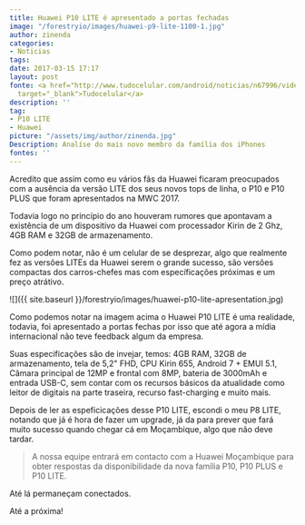 ```yaml
---
title: Huawei P10 LITE é apresentado a portas fechadas
image: "/forestryio/images/huawei-p9-lite-1100-1.jpg"
author: zinenda
categories:
- Noticias
tags: 
date: 2017-03-15 17:17
layout: post
fonte: <a href="http://www.tudocelular.com/android/noticias/n67996/videochamadas-no-android-via-booyah-app.html"
  target="_blank">Tudocelular</a>
description: ''
tag:
- P10 LITE
- Huawei
picture: "/assets/img/author/zinenda.jpg"
Description: Analíse do mais novo membro da família dos iPhones
fontes: ''
---
```

Acredito que assim como eu vários fãs da Huawei ficaram preocupados com a ausência da versão LITE dos seus novos tops de linha, o P10 e P10 PLUS que foram apresentados na MWC 2017.

Todavia logo no princípio do ano houveram rumores que apontavam a existência de um dispositivo da Huawei com processador Kirin de 2 Ghz, 4GB RAM e 32GB de armazenamento.

Como podem notar, não é um celular de se desprezar, algo que realmente fez as versões LITEs da Huawei serem o grande sucesso, são versões compactas dos carros-chefes mas com específicações próximas e um preço atrátivo.

![]({{ site.baseurl }}/forestryio/images/huawei-p10-lite-apresentation.jpg)

Como podemos notar na imagem acima o Huawei P10 LITE é uma realidade, todavia, foi apresentado a portas fechas por isso que até agora a mídia internacional não teve feedback algum da empresa.

Suas especificações são de invejar, temos: 4GB RAM, 32GB de armazenamento, tela de 5,2" FHD, CPU Kirin 655, Android 7 + EMUI 5.1, Câmara principal de 12MP e frontal com 8MP, bateria de 3000mAh e entrada USB-C, sem contar com os recursos básicos da atualidade como leitor de digitais na parte traseira, recurso fast-charging e muito mais.

Depois de ler as espeficicações desse P10 LITE, escondi o meu P8 LITE, notando que já é hora de fazer um upgrade, já da para prever que fará muito sucesso quando chegar cá em Moçambique, algo que não deve tardar.

> A nossa equipe entrará em contacto com a Huawei Moçambique para obter respostas da disponibilidade da nova família P10, P10 PLUS e P10 LITE.

Até lá permaneçam conectados.

Até a próxima!